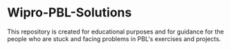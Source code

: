 # Wipro-PBL-Solutions
This repository is created for educational purposes and for guidance for the people who are stuck and facing problems in PBL's exercises and projects.
